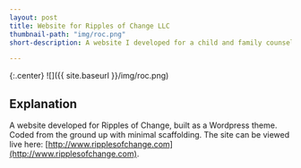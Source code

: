 ```yaml
---
layout: post
title: Website for Ripples of Change LLC
thumbnail-path: "img/roc.png"
short-description: A website I developed for a child and family counseling practice. Hand-coded HTML, SASS, and PHP (for Wordpress functionality) with minimal templating.

---
```


{:.center}
![]({{ site.baseurl }}/img/roc.png)

## Explanation

A website developed for Ripples of Change, built as a Wordpress theme. Coded from the ground up with minimal scaffolding. The site can be viewed live here: [http://www.ripplesofchange.com](http://www.ripplesofchange.com).